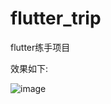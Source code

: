 # flutter_trip
flutter练手项目

效果如下:

![image](https://github.com/OMGyan/flutter_trip/blob/master/screen/1590373674417.gif)
